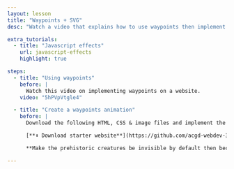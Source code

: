 ```yaml
---
layout: lesson
title: "Waypoints + SVG"
desc: "Watch a video that explains how to use waypoints then implement waypoints on a website with an SVG graphic."

extra_tutorials:
  - title: "Javascript effects"
    url: javascript-effects
    highlight: true

steps:
  - title: "Using waypoints"
    before: |
      Watch this video on implementing waypoints on a website.
    video: "5hPVpVtgle4"

  - title: "Create a waypoints animation"
    before: |
      Download the following HTML, CSS & image files and implement the necessary Javascript to make the waypoints work.

      [**⬇ Download starter website**](https://github.com/acgd-webdev-3/waypoints-svg/archive/gh-pages.zip)

      **Make the prehistoric creatures be invisible by default then become visible when they scroll into view.**

---
```

